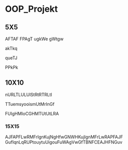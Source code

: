 # OOP_Projekt



## 5X5

AFTAF
FPAgT
ugkWe
gWtgw

akTkq

queTJ 

PPkPk

## 10X10

nURLTLULUlStRtRTRLtI

TTuemsyooismUtMrInGf

FUIgHMIoCGHMTUtUtLRA

### 15X15

AJFAPFLwRMFrIgnKujNgHfwGNWHKujIgnMFrLwRAPFAJF
GufIqnLqRUPtouytuUigouFuWAgVwGfTBNFCEAJHFNGuv
